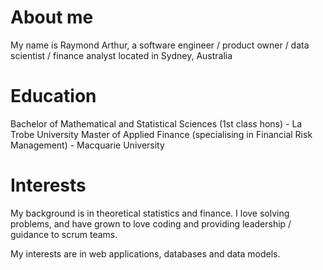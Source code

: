 # About me
My name is Raymond Arthur, a software engineer / product owner / data scientist / finance analyst located in Sydney, Australia

# Education
Bachelor of Mathematical and Statistical Sciences (1st class hons) - La Trobe University
Master of Applied Finance (specialising in Financial Risk Management) - Macquarie University

# Interests
My background is in theoretical statistics and finance. I love solving problems, and have grown to love coding and providing leadership / guidance to scrum teams.

My interests are in web applications, databases and data models.



